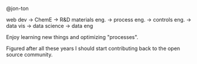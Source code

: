 @jon-ton

web dev -> ChemE -> R&D materials eng. -> process eng. -> controls eng. -> data vis -> data science -> data eng

Enjoy learning new things and optimizing "processes". 

Figured after all these years I should start contributing back to the open source community. 
